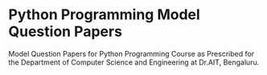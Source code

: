 # Python Programming Model Question Papers  
Model Question Papers for Python Programming Course as Prescribed for the Department of Computer Science and Engineering at Dr.AIT, Bengaluru.
